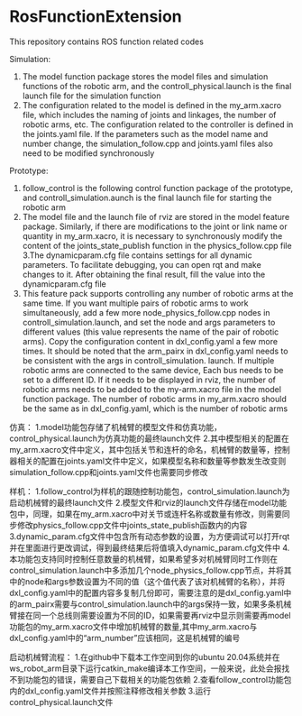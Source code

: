 # RosFunctionExtension
This repository contains ROS function related codes


Simulation:
1. The model function package stores the model files and simulation functions of the robotic arm, and the controll_physical.launch is the final launch file for the simulation function
2. The configuration related to the model is defined in the my_arm.xacro file, which includes the naming of joints and linkages, the number of robotic arms, etc. The configuration related to the controller is defined in the joints.yaml file. If the parameters such as the model name and number change, the simulation_follow.cpp and joints.yaml files also need to be modified synchronously


Prototype:
1. follow_control is the following control function package of the prototype, and controll_simulation.aunch is the final launch file for starting the robotic arm
2. The model file and the launch file of rviz are stored in the model feature package. Similarly, if there are modifications to the joint or link name or quantity in my_arm.xacro, it is necessary to synchronously modify the content of the joints_state_publish function in the physics_follow.cpp file
3.The dynamicparam.cfg file contains settings for all dynamic parameters. To facilitate debugging, you can open rqt and make changes to it. After obtaining the final result, fill the value into the dynamicparam.cfg file
4. This feature pack supports controlling any number of robotic arms at the same time. If you want multiple pairs of robotic arms to work simultaneously, add a few more node_physics_follow.cpp nodes in controll_simulation.launch, and set the node and args parameters to different values (this value represents the name of the pair of robotic arms). Copy the configuration content in dxl_config.yaml a few more times. It should be noted that the arm_pairx in dxl_config.yaml needs to be consistent with the args in controll_simulation. launch. If multiple robotic arms are connected to the same device, Each bus needs to be set to a different ID. If it needs to be displayed in rviz, the number of robotic arms needs to be added to the my-arm.xacro file in the model function package. The number of robotic arms in my_arm.xacro should be the same as in dxl_config.yaml, which is the number of robotic arms



仿真：
1.model功能包存储了机械臂的模型文件和仿真功能，control_physical.launch为仿真功能的最终launch文件
2.其中模型相关的配置在my_arm.xacro文件中定义，其中包括关节和连杆的命名，机械臂的数量等，控制器相关的配置在joints.yaml文件中定义，如果模型名称和数量等参数发生改变则simulation_follow.cpp和joints.yaml文件也需要同步修改


样机：
1.follow_control为样机的跟随控制功能包，control_simulation.launch为启动机械臂的最终launch文件
2.模型文件和rviz的launch文件存储在model功能包中，同理，如果在my_arm.xacro中对关节或连杆名称或数量有修改，则需要同步修改physics_follow.cpp文件中joints_state_publish函数内的内容
3.dynamic_param.cfg文件中包含所有动态参数的设置，为方便调试可以打开rqt并在里面进行更改调试，得到最终结果后将值填入dynamic_param.cfg文件中
4.本功能包支持同时控制任意数量的机械臂，如果希望多对机械臂同时工作则在control_simulation.launch中多添加几个node_physics_follow.cpp节点，并将其中的node和args参数设置为不同的值（这个值代表了该对机械臂的名称），并将dxl_config.yaml中的配置内容多复制几份即可，需要注意的是dxl_config.yaml中的arm_pairx需要与control_simulation.launch中的args保持一致，如果多条机械臂接在同一个总线则需要设置为不同的ID，如果需要再rviz中显示则需要再model功能包的my_arm.xacro文件中增加机械臂的数量,其中my_arm.xacro与dxl_config.yaml中的“arm_number”应该相同，这是机械臂的编号


启动机械臂流程：
1.在github中下载本工作空间到你的ubuntu 20.04系统并在ws_robot_arm目录下运行catkin_make编译本工作空间，一般来说，此处会报找不到功能包的错误，需要自己下载相关的功能包依赖
2.查看follow_control功能包内的dxl_config.yaml文件并按照注释修改相关参数
3.运行control_physical.launch文件

